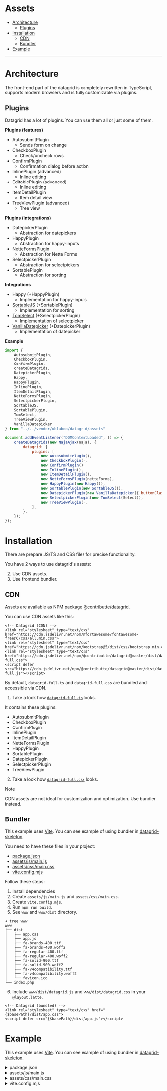 # Assets

- [Architecture](#architecture)
  - [Plugins](#plugins)
- [Installation](#installation)
  - [CDN](#cdn)
  - [Bundler](#bundler)
- [Example](#example)

-----

# Architecture

The front-end part of the datagrid is completely rewritten in TypeScript, supports modern browsers and is fully customizable via plugins.

## Plugins

Datagrid has a lot of plugins. You can use them all or just some of them.

**Plugins (features)**

- AutosubmitPlugin
  - Sends form on change
- CheckboxPlugin
  - Check/uncheck rows
- ConfirmPlugin
  - Confirmation dialog before action
- InlinePlugin (advanced)
  - Inline editing
- EditablePlugin (advanced)
  - Inline editing
- ItemDetailPlugin
  - Item detail view
- TreeViewPlugin (advanced)
  - Tree view

**Plugins (integrations)**

- DatepickerPlugin
  - Abstraction for datepickers
- HappyPlugin
  - Abstraction for happy-inputs
- NetteFormsPlugin
  - Abstraction for Nette Forms
- SelectpickerPlugin
  - Abstraction for selectpickers
- SortablePlugin
  - Abstraction for sorting

**Integrations**

- Happy (+HappyPlugin)
  - Implementation for happy-inputs
- [SortableJS](https://sortablejs.github.io/Sortable/) (+SortablePlugin)
  - Implementation for sorting
- [TomSelect](https://tom-select.js.org/) (+SelectpickerPlugin)
  - Implementation of selectpicker
- [VanillaDatepicker](https://github.com/mymth/vanillajs-datepicker) (+DatepickerPlugin)
  - Implementation of datepicker

**Example**

```js
import {
	AutosubmitPlugin,
	CheckboxPlugin,
	ConfirmPlugin,
	createDatagrids,
	DatepickerPlugin,
	Happy,
	HappyPlugin,
	InlinePlugin,
	ItemDetailPlugin,
	NetteFormsPlugin,
	SelectpickerPlugin,
	SortableJS,
	SortablePlugin,
	TomSelect,
	TreeViewPlugin,
	VanillaDatepicker
} from "../../vendor/ublaboo/datagrid/assets"

document.addEventListener("DOMContentLoaded", () => {
	createDatagrids(new NajaAjax(naja), {
		datagrid: {
			plugins: [
				new AutosubmitPlugin(),
				new CheckboxPlugin(),
				new ConfirmPlugin(),
				new InlinePlugin(),
				new ItemDetailPlugin(),
				new NetteFormsPlugin(netteForms),
				new HappyPlugin(new Happy()),
				new SortablePlugin(new SortableJS()),
				new DatepickerPlugin(new VanillaDatepicker({ buttonClass: 'btn' })),
				new SelectpickerPlugin(new TomSelect(Select)),
				new TreeViewPlugin(),
			],
		},
	});
});
```

# Installation

There are prepare JS/TS and CSS files for precise functionality.

You have 2 ways to use datagrid's assets:

2. Use CDN assets.
1. Use frontend bundler.

## CDN

Assets are available as NPM package [@contributte/datagrid](https://www.npmjs.com/package/@contributte/datagrid).

You can use CDN assets like this:

```latte
<!-- Datagrid (CDN) -->
<link rel="stylesheet" type="text/css" href="https://cdn.jsdelivr.net/npm/@fortawesome/fontawesome-free@6/css/all.min.css">
<link rel="stylesheet" type="text/css" href="https://cdn.jsdelivr.net/npm/bootstrap@5/dist/css/bootstrap.min.css">
<link rel="stylesheet" type="text/css" href="https://cdn.jsdelivr.net/npm/@contributte/datagrid@master/dist/datagrid-full.css">
<script defer src="https://cdn.jsdelivr.net/npm/@contributte/datagrid@master/dist/datagrid-full.js"></script>
```

By default, `datagrid-full.ts` and `datagrid-full.css` are bundled and accessible via CDN.

1. Take a look how [`datagrid-full.ts`](https://github.com/contributte/datagrid/blob/master/assets/datagrid-full.ts) looks.

It contains these plugins:

- AutosubmitPlugin
- CheckboxPlugin
- ConfirmPlugin
- InlinePlugin
- ItemDetailPlugin
- NetteFormsPlugin
- HappyPlugin
- SortablePlugin
- DatepickerPlugin
- SelectpickerPlugin
- TreeViewPlugin

2. Take a look how [`datagrid-full.css`](https://github.com/contributte/datagrid/blob/master/assets/css/datagrid-full.css) looks.

> [!NOTE]
> CDN assets are not ideal for customization and optimization. Use bundler instead.

## Bundler

This example uses [Vite](https://vitejs.dev). You can see example of using bundler in [datagrid-skeleton](https://github.com/contributte/datagrid-skeleton).

You need to have these files in your project:

- [package.json](https://github.com/contributte/datagrid-skeleton/blob/master/package.json)
- [assets/js/main.js](https://github.com/contributte/datagrid-skeleton/blob/master/assets/js/main.js)
- [assets/css/main.css](https://github.com/contributte/datagrid-skeleton/blob/master/assets/css/main.css)
- [vite.config.mjs](https://github.com/contributte/datagrid-skeleton/blob/master/vite.config.mjs)

Follow these steps:

1. Install dependencies
2. Create `assets/js/main.js` and `assets/css/main.css`.
3. Create `vite.config.mjs`.
4. Run `npm run build`.
5. See `www` and `www/dist` directory.

  ```
  ➜ tree www
  www
  ├── dist
  │   ├── app.css
  │   ├── app.js
  │   ├── fa-brands-400.ttf
  │   ├── fa-brands-400.woff2
  │   ├── fa-regular-400.ttf
  │   ├── fa-regular-400.woff2
  │   ├── fa-solid-900.ttf
  │   ├── fa-solid-900.woff2
  │   ├── fa-v4compatibility.ttf
  │   ├── fa-v4compatibility.woff2
  │   └── favicon.ico
  └── index.php
  ```

6. Include `www/dist/datagrid.js` and `www/dist/datagrid.css` in your `@layout.latte`.

  ```latte
  <!-- Datagrid (bundled) -->
  <link rel="stylesheet" type="text/css" href="{$basePath}/dist/app.css">
  <script defer src="{$basePath}/dist/app.js"></script>
  ```

# Example

This example uses [Vite](https://vitejs.dev). You can see example of using bundler in [datagrid-skeleton](https://github.com/contributte/datagrid-skeleton).

<details>
<summary>package.json</summary>

```json
{
  "dependencies": {
    "@fortawesome/fontawesome-free": "^6.7.2",
    "bootstrap": "^5.3.6",
    "naja": "^2.6.1",
    "nette-forms": "^3.5.3",
    "sortablejs": "^1.15.6",
    "tom-select": "^2.4.3",
    "vanillajs-datepicker": "^1.3.4"
  },
  "devDependencies": {
    "@types/bootstrap-select": "^1.13.7",
    "@types/jquery": "^3.5.32",
    "@types/jqueryui": "^1.12.24",
    "@types/sortablejs": "^1.15.8",
    "@types/vanillajs-datepicker": "^1.3.5",
    "autoprefixer": "^10.4.21",
    "typescript": "^5.8.3",
    "vite": "^6.3.5"
  },
  "scripts": {
    "watch": "vite build --watch --mode=development",
    "build": "vite build --mode=production"
  }
}
```

</details>

<details>
<summary>assets/js/main.js</summary>

```js
import naja from "naja";
import netteForms from "nette-forms";
import {
	AutosubmitPlugin,
	CheckboxPlugin,
	ConfirmPlugin,
	createDatagrids,
	DatepickerPlugin,
	Happy,
	HappyPlugin,
	InlinePlugin,
	ItemDetailPlugin,
	NetteFormsPlugin,
	SelectpickerPlugin,
	SortableJS,
	SortablePlugin,
	TomSelect,
	TreeViewPlugin,
	VanillaDatepicker
} from "../../vendor/ublaboo/datagrid/assets"
import { NajaAjax } from "../../vendor/ublaboo/datagrid/assets/ajax";
import Select from "tom-select";
import { Dropdown } from "bootstrap";

// Styles
import '../css/main.css';

// Datagrid + UI
document.addEventListener("DOMContentLoaded", () => {
	// Initialize dropdowns
	Array.from(document.querySelectorAll('.dropdown'))
		.forEach(el => new Dropdown(el))

	// Initialize Naja (nette ajax)
	naja.formsHandler.netteForms = netteForms;
	naja.initialize();

	// Initialize datagrids
	createDatagrids(new NajaAjax(naja), {
		datagrid: {
			plugins: [
				new AutosubmitPlugin(),
				new CheckboxPlugin(),
				new ConfirmPlugin(),
				new InlinePlugin(),
				new ItemDetailPlugin(),
				new NetteFormsPlugin(netteForms),
				new HappyPlugin(new Happy()),
				new SortablePlugin(new SortableJS()),
				new DatepickerPlugin(new VanillaDatepicker({ buttonClass: 'btn' })),
				new SelectpickerPlugin(new TomSelect(Select)),
				new TreeViewPlugin(),
			],
		},
	});
});
```

</details>

<details>
<summary>assets/css/main.css</summary>

```css
/* Datagrid styles */
@import "@fortawesome/fontawesome-free/css/all.css";
@import 'bootstrap/dist/css/bootstrap.css';
@import 'vanillajs-datepicker/css/datepicker-bs5.css';
@import "tom-select/dist/css/tom-select.css";
@import "tom-select/dist/css/tom-select.bootstrap5.css";
@import '../../vendor/ublaboo/datagrid/assets/css/happy.css';
@import '../../vendor/ublaboo/datagrid/assets/css/datagrid.css';

/* Your styles */
```

</details>

<details>
<summary>vite.config.mjs</summary>

```js
import { defineConfig } from 'vite';
import { resolve } from 'path';

export default defineConfig(({ mode }) => {
	const DEV = mode === 'development';

	return {
		publicDir: './assets/public',
		resolve: {
			alias: {
				'@': resolve(__dirname, 'assets/js'),
				'~': resolve(__dirname, 'node_modules'),
			},
		},
		base: process.env.VITE_BASE ?? '/dist/',
		server: {
			open: false,
			hmr: false,
		},
		css: {
			postcss: [
				"autoprefixer"
			]
		},
		build: {
			manifest: true,
			assetsDir: '',
			outDir: './www/dist/',
			emptyOutDir: true,
			minify: DEV ? false : 'esbuild',
			rollupOptions: {
				output: {
					manualChunks: undefined,
					chunkFileNames: '[name].js', // DEV ? '[name].js' : '[name]-[hash].js',
					entryFileNames: '[name].js', // DEV ? '[name].js' : '[name].[hash].js',
					assetFileNames: '[name].[ext]', // DEV ? '[name].[ext]' : '[name].[hash].[ext]',
				},
				input: {
					app: './assets/js/main.js'
				}
			}
		},
	}
});
```

</details>